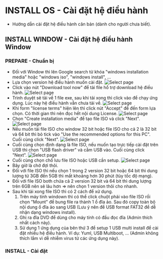 # INSTALL OS - Cài đặt hệ điều hành
- Hướng dẫn cài đặt hệ điều hành căn bản (dành cho người chưa biết).

## INSTALL WINDOW - Cài đặt hệ điều hành Window
### PREPARE - Chuẩn bị
- Đối với Window thì lên Google search từ khóa "windows installation media" hoặc "windows iso", "windows install", ...
- Lựa chọn version hệ điều hành muốn cài đặt.
![Select page](/phucnh1993/training/blob/master/vi/software/install-os/image/windows-installation-media.jpg?raw=true)
- Click vào nút "Download tool now" để tải file hổ trợ download hệ điều hành.
![Select page](/phucnh1993/training/tree/master/vi/software/install-os/image/windows-installation-media-download.jpg?raw=true)
- Trình duyệt sẽ tải về 1 file exe, sau khi tải xong thì click vào để chạy ứng dụng. Lúc này hệ điều hành vẫn chưa tải về.
![Select page](/phucnh1993/training/tree/master/vi/software/install-os/image/windows-installation-media-tool-run.jpg?raw=true)
- Khi form "license terms" hiện lên thì click nút "Accept" để đến form lựa chọn. Có thời gian thì nên đọc hết nội dung License.
![Select page](/phucnh1993/training/tree/master/vi/software/install-os/image/windows-installation-media-tool-accept.jpg?raw=true)
- Chọn "Create installation media" để tạo file ISO và click "Next".
![Select page](/phucnh1993/training/tree/master/vi/software/install-os/image/windows-installation-media-tool-select-media.jpg?raw=true)
- Nếu muốn tải file ISO cho window 32 bit hoặc file ISO cho cả 2 là 32 bit và 64 bit thì bỏ tick vào "Use the recommended options for this PC". Cuối cùng click "Next".
![Select page](/phucnh1993/training/tree/master/vi/software/install-os/image/windows-installation-media-tool-select-iso.jpg?raw=true)
- Cuối cùng chọn định dạng là file ISO, nếu muốn tạo trực tiếp cài đặt trên USB thì chọn "USB flash driver" và cắm USB vào. Cuối cùng click "Next".
![Select page](/phucnh1993/training/tree/master/vi/software/install-os/image/windows-installation-media-tool-final.jpg?raw=true)
- Cuối cùng chọn chổ lưu file ISO hoặc USB cần setup.
![Select page](/phucnh1993/training/tree/master/vi/software/install-os/image/windows-installation-media-finish.jpg?raw=true)
- Bây giờ là chờ đợi thôi.
- Đối với file ISO thì nếu chọn 1 trong 2 version 32 bit hoặc 64 bit thì dung lượng từ 3GB đến 5GB thì mất khoảng hơn 30 phút (tùy tốc độ mạng).
- Đối với file ISO both chứa cả 2 version 32 bit và 64 bit thì dung lượng trên 6GB nên sẽ lâu hơn => nên chọn 1 version thôi cho nhanh.
- Sau khi tải xong file ISO thì có 2 cách để xử dụng.
    1. Trên máy tính windown thì có thể click chuột phải vào file ISO rồi chọn "Mount" để bung file ra thành 1 ổ đĩa ảo. Sau đó copy toàn bộ nội dung ổ đĩa ảo sang USB (Lưu ý nên để USB format FAT32 để dễ nhận dạng windows install).
    2. Ghi ra đĩa DVD để dùng cho máy tính có đầu đọc đĩa (Admin thích nhất cách này).
    3. Sử dụng 1 ứng dụng của bên thứ 3 để setup 1 USB multi install để cài đặt nhiều hệ điều hành. Ví dụ: Yuml, USB Multiboot, ... (Admin không thích lắm vì dễ nhiễm virus từ các ứng dụng này).

### INSTALL - Cài đặt
